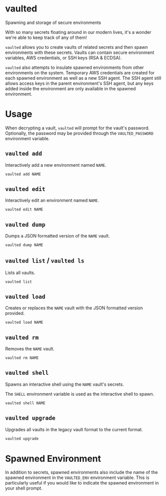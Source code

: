 # vaulted
Spawning and storage of secure environments

With so many secrets floating around in our modern lives, it's a wonder we're
able to keep track of any of them!

`vaulted` allows you to create vaults of related secrets and then spawn
environments with these secrets. Vaults can contain secure environment
variables, AWS credentials, or SSH keys (RSA & ECDSA).

`vaulted` also attempts to insulate spawned environments from other
environments on the system. Temporary AWS credentials are created for each
spawned environment as well as a new SSH agent. The SSH agent still allows
access keys in the parent environment's SSH agent, but any keys added inside
the environment are only available in the spawned environment.

# Usage

When decrypting a vault, `vaulted` will prompt for the vault's password.
Optionally, the password may be provided through the `VAULTED_PASSWORD`
environment variable.

## `vaulted add`

Interactively add a new environment named `NAME`.

```sh
vaulted add NAME
```

## `vaulted edit`

Interactively edit an environment named `NAME`.

```sh
vaulted edit NAME
```

## `vaulted dump`

Dumps a JSON formatted version of the `NAME` vault.

```sh
vaulted dump NAME
```

## `vaulted list` / `vaulted ls`

Lists all vaults.

```sh
vaulted list
```

## `vaulted load`

Creates or replaces the `NAME` vault with the JSON formatted version provided.

```sh
vaulted load NAME
```

## `vaulted rm`

Removes the `NAME` vault.

```sh
vaulted rm NAME
```

## `vaulted shell`

Spawns an interactive shell using the `NAME` vault's secrets.

The `SHELL` environment variable is used as the interactive shell to spawn.

```sh
vaulted shell NAME
```

## `vaulted upgrade`

Upgrades all vaults in the legacy vault format to the current format.

```sh
vaulted upgrade
```

# Spawned Environment

In addition to secrets, spawned environments also include the name of the
spawned environment in the `VAULTED_ENV` environment variable. This is
particularly useful if you would like to indicate the spawned environment in
your shell prompt.
